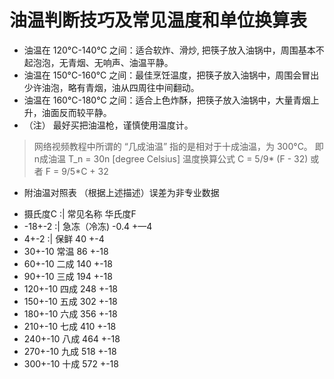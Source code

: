 # 油温判断技巧及常见温度和单位换算表

* 油温在 120&deg;C-140&deg;C 之间：适合软炸、滑炒, 把筷子放入油锅中，周围基本不起泡泡，无青烟、无响声、油温平静。
* 油温在 150&deg;C-160&deg;C 之间：最佳烹饪温度，把筷子放入油锅中，周围会冒出少许油泡，略有青烟，油从四周往中间翻动。
* 油温在 160&deg;C-180&deg;C 之间：适合上色炸酥，把筷子放入油锅中，大量青烟上升，油面反而较平静。
* （注） 最好买把油温枪，谨慎使用温度计。

> 网络视频教程中所谓的 “几成油温” 指的是相对于十成油温，为 300&deg;C。
> 即 n成油温 T_n = 30n [degree Celsius]
> 温度换算公式
> C = 5/9* (F - 32)
> 或者
> F = 9/5*C + 32
> 
* 附油温对照表 （根据上述描述）误差为非专业数据
- 摄氏度C  :|  常见名称       华氏度F
- -18+-2 :|    急冻（冷冻)  -0.4 +—4
- 4+-2  :|      保鲜         40 +-4
- 30+-10      常温        86 +-18
- 60+-10      二成        140 +-18
- 90+-10      三成        194 +-18
- 120+-10     四成        248 +-18
- 150+-10     五成        302 +-18
- 180+-10     六成        356 +-18
- 210+-10     七成        410 +-18
- 240+-10     八成        464 +-18
- 270+-10     九成        518 +-18
- 300+-10     十成        572 +-18
